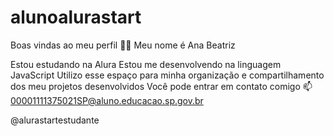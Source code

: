 # alunoalurastart
Boas vindas ao meu perfil 💙💙
Meu nome é Ana Beatriz

Estou estudando na Alura
Estou me desenvolvendo na linguagem JavaScript
Utilizo esse espaço para minha organização e compartilhamento dos meu projetos desenvolvidos
Você pode entrar em contato comigo 📫
00001111375021SP@aluno.educacao.sp.gov.br

@alurastartestudante
